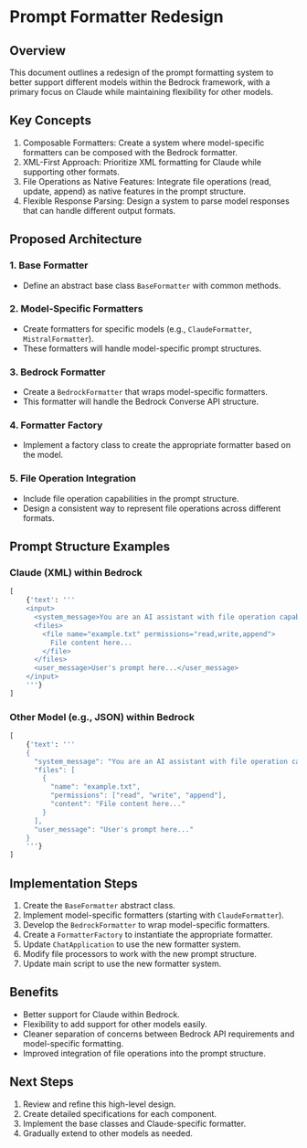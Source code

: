 # Prompt Formatter Redesign

## Overview
This document outlines a redesign of the prompt formatting system to better support different models within the Bedrock framework, with a primary focus on Claude while maintaining flexibility for other models.

## Key Concepts
1. Composable Formatters: Create a system where model-specific formatters can be composed with the Bedrock formatter.
2. XML-First Approach: Prioritize XML formatting for Claude while supporting other formats.
3. File Operations as Native Features: Integrate file operations (read, update, append) as native features in the prompt structure.
4. Flexible Response Parsing: Design a system to parse model responses that can handle different output formats.

## Proposed Architecture

### 1. Base Formatter
- Define an abstract base class `BaseFormatter` with common methods.

### 2. Model-Specific Formatters
- Create formatters for specific models (e.g., `ClaudeFormatter`, `MistralFormatter`).
- These formatters will handle model-specific prompt structures.

### 3. Bedrock Formatter
- Create a `BedrockFormatter` that wraps model-specific formatters.
- This formatter will handle the Bedrock Converse API structure.

### 4. Formatter Factory
- Implement a factory class to create the appropriate formatter based on the model.

### 5. File Operation Integration
- Include file operation capabilities in the prompt structure.
- Design a consistent way to represent file operations across different formats.

## Prompt Structure Examples

### Claude (XML) within Bedrock
```python
[
    {'text': '''
    <input>
      <system_message>You are an AI assistant with file operation capabilities.</system_message>
      <files>
        <file name="example.txt" permissions="read,write,append">
          File content here...
        </file>
      </files>
      <user_message>User's prompt here...</user_message>
    </input>
    '''}
]
```

### Other Model (e.g., JSON) within Bedrock
```python
[
    {'text': '''
    {
      "system_message": "You are an AI assistant with file operation capabilities.",
      "files": [
        {
          "name": "example.txt",
          "permissions": ["read", "write", "append"],
          "content": "File content here..."
        }
      ],
      "user_message": "User's prompt here..."
    }
    '''}
]
```

## Implementation Steps
1. Create the `BaseFormatter` abstract class.
2. Implement model-specific formatters (starting with `ClaudeFormatter`).
3. Develop the `BedrockFormatter` to wrap model-specific formatters.
4. Create a `FormatterFactory` to instantiate the appropriate formatter.
5. Update `ChatApplication` to use the new formatter system.
6. Modify file processors to work with the new prompt structure.
7. Update main script to use the new formatter system.

## Benefits
- Better support for Claude within Bedrock.
- Flexibility to add support for other models easily.
- Cleaner separation of concerns between Bedrock API requirements and model-specific formatting.
- Improved integration of file operations into the prompt structure.

## Next Steps
1. Review and refine this high-level design.
2. Create detailed specifications for each component.
3. Implement the base classes and Claude-specific formatter.
4. Gradually extend to other models as needed.
